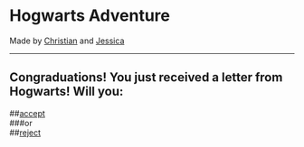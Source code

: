 # Hogwarts Adventure
Made by [Christian](https://github.com/christianf9156) and [Jessica](https://github.com/jessicaw9494) 

---
## Congraduations! You just received a letter from Hogwarts! Will you:
##[accept](accept.md)  
###or   
##[reject](reject.md)
